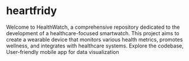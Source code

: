 # heartfridy
Welcome to HealthWatch, a comprehensive repository dedicated to the development of a healthcare-focused smartwatch. This project aims to create a wearable device that monitors various health metrics, promotes wellness, and integrates with healthcare systems. Explore the codebase,  User-friendly mobile app for data visualization

